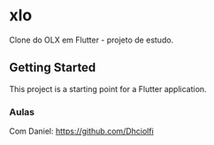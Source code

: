 # xlo

Clone do OLX em Flutter - projeto de estudo.

## Getting Started

This project is a starting point for a Flutter application.

### Aulas
Com Daniel: https://github.com/Dhciolfi